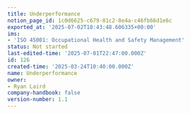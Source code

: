 ```yaml
---
title: Underperformance
notion_page_id: 1c0d6625-c679-81c2-8e4a-c46fb66d1e6c
exported_at: '2025-07-02T18:43:48.606335+00:00'
ims:
- 'ISO 45001: Occupational Health and Safety Management'
status: Not started
last-edited-time: '2025-07-01T22:47:00.000Z'
id: 126
created-time: '2025-03-24T10:40:00.000Z'
name: Underperformance
owner:
- Ryan Laird
company-handbook: false
version-number: 1.1
---
```


<!-- Unsupported block type: unsupported -->